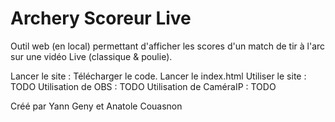 # Archery Scoreur Live
Outil web (en local) permettant d'afficher les scores d'un match de tir à l'arc sur une vidéo Live (classique &amp; poulie).

Lancer le site : Télécharger le code. Lancer le index.html
Utiliser le site : TODO 
Utilisation de OBS : TODO 
Utilisation de CaméraIP : TODO 


Créé par Yann Geny et Anatole Couasnon
